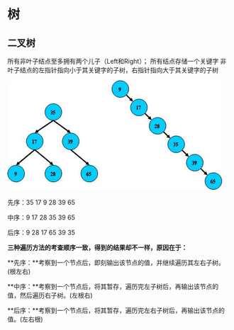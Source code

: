 # 树

## 二叉树

所有非叶子结点至多拥有两个儿子（Left和Right）； 所有结点存储一个关键字 非叶子结点的左指针指向小于其关键字的子树，右指针指向大于其关键字的子树

![Binary tree](../../.gitbook/assets/unbalanced-b-tree.jpg)

先序：35 17 9 28 39 65

中序：9 17 28 35 39 65

后序：9 28 17 65 39 35

**三种遍历方法的考查顺序一致，得到的结果却不一样，原因在于：**

**先序：**考察到一个节点后，即刻输出该节点的值，并继续遍历其左右子树。\(根左右\)

**中序：**考察到一个节点后，将其暂存，遍历完左子树后，再输出该节点的值，然后遍历右子树。\(左根右\)

**后序：**考察到一个节点后，将其暂存，遍历完左右子树后，再输出该节点的值。\(左右根\)


